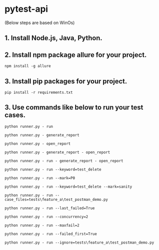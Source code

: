 # pytest-api

(Below steps are based on WinOs)

## 1. Install Node.js, Java, Python.

## 2. Install npm package allure for your project.

```commandline
npm install -g allure
```

## 3. Install pip packages for your project.

```commandline
pip install -r requirements.txt
```

## 3. Use commands like below to run your test cases.

```commandline
python runner.py - run

python runner.py - generate_report

python runner.py - open_report

python runner.py - generate_report - open_report

python runner.py - run - generate_report - open_report

python runner.py - run --keyword=test_delete

python runner.py - run --mark=P0

python runner.py - run --keyword=test_delete --mark=sanity

python runner.py - run --case_files=tests\feature_a\test_postman_demo.py

python runner.py - run --last_failed=True

python runner.py - run --concurrency=2

python runner.py - run --maxfail=2

python runner.py - run --failed_first=True

python runner.py - run --ignore=tests\feature_a\test_postman_demo.py
```